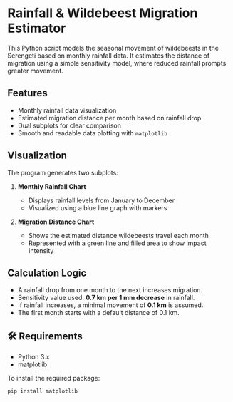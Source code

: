# Rainfall & Wildebeest Migration Estimator

This Python script models the seasonal movement of wildebeests in the Serengeti based on monthly rainfall data. It estimates the distance of migration using a simple sensitivity model, where reduced rainfall prompts greater movement.

##  Features

- Monthly rainfall data visualization
- Estimated migration distance per month based on rainfall drop
- Dual subplots for clear comparison
- Smooth and readable data plotting with `matplotlib`

##  Visualization

The program generates two subplots:

1. **Monthly Rainfall Chart**  
   - Displays rainfall levels from January to December  
   - Visualized using a blue line graph with markers

2. **Migration Distance Chart**  
   - Shows the estimated distance wildebeests travel each month  
   - Represented with a green line and filled area to show impact intensity

##  Calculation Logic

- A rainfall drop from one month to the next increases migration.
- Sensitivity value used: **0.7 km per 1 mm decrease** in rainfall.
- If rainfall increases, a minimal movement of **0.1 km** is assumed.
- The first month starts with a default distance of 0.1 km.

## 🛠 Requirements

- Python 3.x
- matplotlib

To install the required package:
```bash
pip install matplotlib
